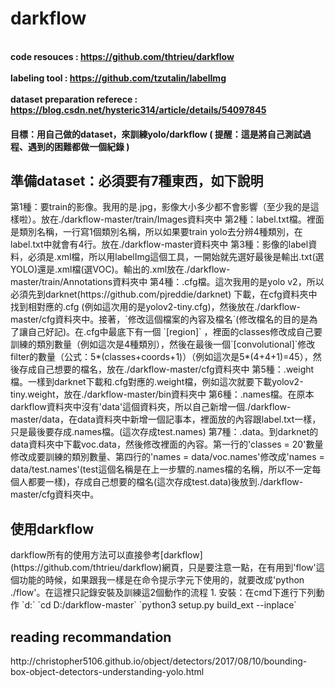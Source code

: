 # darkflow

<br><b>code resouces : https://github.com/thtrieu/darkflow</b></br>
<br><b>labeling tool : https://github.com/tzutalin/labelImg</b></br>
<br><b>dataset preparation referece : https://blog.csdn.net/hysteric314/article/details/54097845</b></br>
<h4>目標：用自己做的dataset，來訓練yolo/darkflow ( 提醒：這是將自己測試過程、遇到的困難都做一個紀錄 )</h4>

<h2>準備dataset：必須要有7種東西，如下說明</h2>  
第1種：要train的影像。我用的是.jpg，影像大小多少都不會影響（至少我的是這樣啦）。放在./darkflow-master/train/Images資料夾中  
第2種：label.txt檔。裡面是類別名稱，一行寫1個類別名稱，所以如果要train yolo去分辨4種類別，在label.txt中就會有4行。放在./darkflow-master資料夾中  
第3種：影像的label資料，必須是.xml檔，所以用labelImg這個工具，一開始就先選好最後是輸出.txt(選YOLO)還是.xml檔(選VOC)。輸出的.xml放在./darkflow-master/train/Annotations資料夾中  
第4種：.cfg檔。這次我用的是yolo v2，所以必須先到darknet(https://github.com/pjreddie/darknet)  下載，在cfg資料夾中找到相對應的.cfg (例如這次用的是yolov2-tiny.cfg)，然後放在./darkflow-master/cfg資料夾中。接著，`修改這個檔案的內容及檔名`(修改檔名的目的是為了讓自己好記)。在.cfg中最底下有一個 `[region]`  ，裡面的classes修改成自己要訓練的類別數量（例如這次是4種類別），然後在最後一個`[convolutional]`修改filter的數量（公式：5*(classes+coords+1)）（例如這次是5*(4+4+1)=45），然後存成自己想要的檔名，放在./darkflow-master/cfg資料夾中
第5種：.weight檔。一樣到darknet下載和.cfg對應的.weight檔，例如這次就要下載yolov2-tiny.weight，放在./darkflow-master/bin資料夾中
第6種：.names檔。在原本darkflow資料夾中沒有'data'這個資料夾，所以自己新增一個./darkflow-master/data，在data資料夾中新增一個記事本，裡面放的內容跟label.txt一樣，只是最後要存成.names檔。(這次存成test.names)
第7種：.data。到darknet的data資料夾中下載voc.data，然後修改裡面的內容。第一行的'classes = 20'數量修改成要訓練的類別數量、第四行的'names = data/voc.names'修改成'names = data/test.names'(test這個名稱是在上一步驟的.names檔的名稱，所以不一定每個人都要一樣)，存成自己想要的檔名(這次存成test.data)後放到./darkflow-master/cfg資料夾中。  
<h2>使用darkflow</h2> 
darkflow所有的使用方法可以直接參考[darkflow](https://github.com/thtrieu/darkflow)網頁，只是要注意一點，在有用到'flow'這個功能的時候，如果跟我一樣是在命令提示字元下使用的，就要改成'python ./flow'。在這裡只記錄安裝及訓練這2個動作的流程  
1. 安裝：在cmd下進行下列動作  
    `d:`  
    `cd D:/darkflow-master`  
    `python3 setup.py build_ext --inplace`
    

<h2>reading recommandation</h2>  
http://christopher5106.github.io/object/detectors/2017/08/10/bounding-box-object-detectors-understanding-yolo.html
